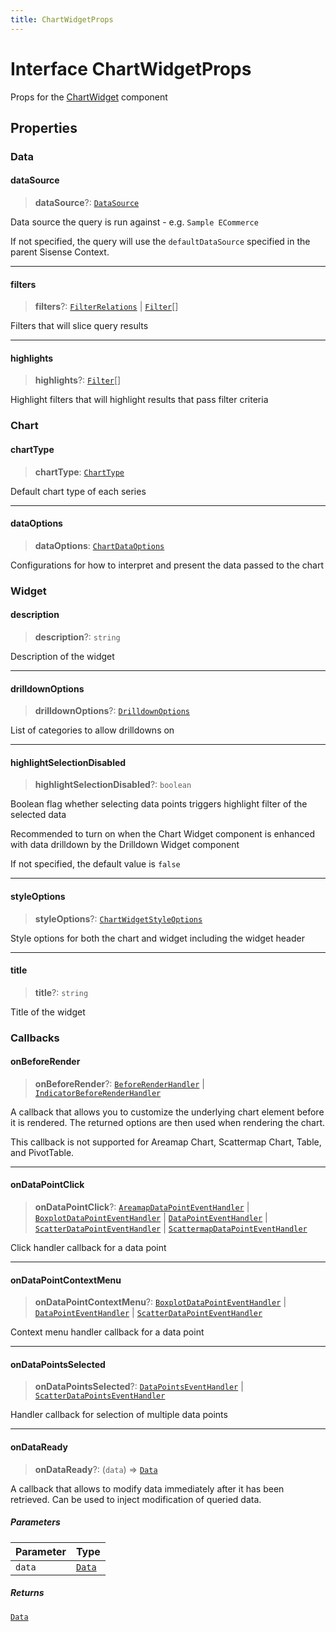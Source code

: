 ```yaml
---
title: ChartWidgetProps
---
```


# Interface ChartWidgetProps

Props for the [ChartWidget](../dashboards/function.ChartWidget.md) component

## Properties

### Data

#### dataSource

> **dataSource**?: [`DataSource`](../../sdk-data/type-aliases/type-alias.DataSource.md)

Data source the query is run against - e.g. `Sample ECommerce`

If not specified, the query will use the `defaultDataSource` specified in the parent Sisense Context.

***

#### filters

> **filters**?: [`FilterRelations`](../../sdk-data/interfaces/interface.FilterRelations.md) \| [`Filter`](../../sdk-data/interfaces/interface.Filter.md)[]

Filters that will slice query results

***

#### highlights

> **highlights**?: [`Filter`](../../sdk-data/interfaces/interface.Filter.md)[]

Highlight filters that will highlight results that pass filter criteria

### Chart

#### chartType

> **chartType**: [`ChartType`](../type-aliases/type-alias.ChartType.md)

Default chart type of each series

***

#### dataOptions

> **dataOptions**: [`ChartDataOptions`](../type-aliases/type-alias.ChartDataOptions.md)

Configurations for how to interpret and present the data passed to the chart

### Widget

#### description

> **description**?: `string`

Description of the widget

***

#### drilldownOptions

> **drilldownOptions**?: [`DrilldownOptions`](../type-aliases/type-alias.DrilldownOptions.md)

List of categories to allow drilldowns on

***

#### highlightSelectionDisabled

> **highlightSelectionDisabled**?: `boolean`

Boolean flag whether selecting data points triggers highlight filter of the selected data

Recommended to turn on when the Chart Widget component is enhanced with data drilldown by the Drilldown Widget component

If not specified, the default value is `false`

***

#### styleOptions

> **styleOptions**?: [`ChartWidgetStyleOptions`](../type-aliases/type-alias.ChartWidgetStyleOptions.md)

Style options for both the chart and widget including the widget header

***

#### title

> **title**?: `string`

Title of the widget

### Callbacks

#### onBeforeRender

> **onBeforeRender**?: [`BeforeRenderHandler`](../type-aliases/type-alias.BeforeRenderHandler.md) \| [`IndicatorBeforeRenderHandler`](../type-aliases/type-alias.IndicatorBeforeRenderHandler.md)

A callback that allows you to customize the underlying chart element before it is rendered. The returned options are then used when rendering the chart.

This callback is not supported for Areamap Chart, Scattermap Chart, Table, and PivotTable.

***

#### onDataPointClick

> **onDataPointClick**?: [`AreamapDataPointEventHandler`](../type-aliases/type-alias.AreamapDataPointEventHandler.md) \| [`BoxplotDataPointEventHandler`](../type-aliases/type-alias.BoxplotDataPointEventHandler.md) \| [`DataPointEventHandler`](../type-aliases/type-alias.DataPointEventHandler.md) \| [`ScatterDataPointEventHandler`](../type-aliases/type-alias.ScatterDataPointEventHandler.md) \| [`ScattermapDataPointEventHandler`](../type-aliases/type-alias.ScattermapDataPointEventHandler.md)

Click handler callback for a data point

***

#### onDataPointContextMenu

> **onDataPointContextMenu**?: [`BoxplotDataPointEventHandler`](../type-aliases/type-alias.BoxplotDataPointEventHandler.md) \| [`DataPointEventHandler`](../type-aliases/type-alias.DataPointEventHandler.md) \| [`ScatterDataPointEventHandler`](../type-aliases/type-alias.ScatterDataPointEventHandler.md)

Context menu handler callback for a data point

***

#### onDataPointsSelected

> **onDataPointsSelected**?: [`DataPointsEventHandler`](../type-aliases/type-alias.DataPointsEventHandler.md) \| [`ScatterDataPointsEventHandler`](../type-aliases/type-alias.ScatterDataPointsEventHandler.md)

Handler callback for selection of multiple data points

***

#### onDataReady

> **onDataReady**?: (`data`) => [`Data`](../../sdk-data/interfaces/interface.Data.md)

A callback that allows to modify data immediately after it has been retrieved.
Can be used to inject modification of queried data.

##### Parameters

| Parameter | Type |
| :------ | :------ |
| `data` | [`Data`](../../sdk-data/interfaces/interface.Data.md) |

##### Returns

[`Data`](../../sdk-data/interfaces/interface.Data.md)
